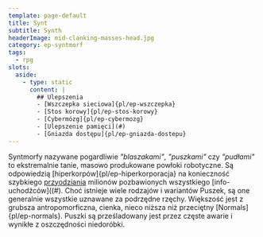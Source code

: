 ```yaml
---
template: page-default
title: Synt
subtitle: Synth
headerImage: mid-clanking-masses-head.jpg
category: ep-syntmorf
tags:
  - rpg
slots:
  aside:
    - type: static
      content: |
        ## Ulepszenia
        - [Wszczepka sieciowa]{pl/ep-wszczepka}
        - [Stos korowy]{pl/ep-stos-korowy}
        - [Cybermózg]{pl/ep-cybermozg}
        - [Ulepszenie pamięci](#)
        - [Gniazda dostępu]{pl/ep-gniazda-dostepu}
---
```

Syntmorfy nazywane pogardliwie _"blaszakami"_, _"puszkami"_ czy _"pudłami"_ to ekstremalnie tanie, masowo produkowane powłoki robotyczne. Są odpowiedzią [hiperkorpów]{pl/ep-hiperkorporacja} na konieczność szybkiego [przyodziania](#) milionów pozbawionych wszystkiego [info-uchodźców]((#). Choć istnieje wiele rodzajów i wariantów Puszek, są one generalnie wszystkie uznawane za podrzędne rzęchy. Większość jest z grubsza antropomorficzna, cienka, nieco niższa niż przeciętny [Normals]{pl/ep-normals}. Puszki są prześladowany jest przez częste awarie i wynikłe z oszczędności niedoróbki.
